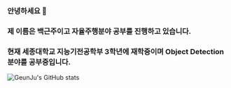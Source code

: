 ### 안녕하세요 👋
### 제 이름은 백근주이고 자율주행분야 공부를 진행하고 있습니다.
### 현재 세종대학교 지능기전공학부 3학년에 재학중이며 Object Detection 분야를 공부중입니다.
<!--
**Geunju-hub/Geunju-hub** is a ✨ _special_ ✨ repository because its `README.md` (this file) appears on your GitHub profile.

Here are some ideas to get you started:

- 🔭 I’m currently working on ...
- 🌱 I’m currently learning ...
- 👯 I’m looking to collaborate on ...
- 🤔 I’m looking for help with ...
- 💬 Ask me about ...
- 📫 How to reach me: ...
- 😄 Pronouns: ...
- ⚡ Fun fact: ...
-->

![GeunJu's GitHub stats](https://github-readme-stats.vercel.app/api?username=GeunJu-hub&show_icons=true&theme=radical)
